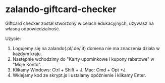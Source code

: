 # zalando-giftcard-checker
Giftcard checker został stworzony w celach edukacyjnych, używasz na własną odpowiedzialność.


Użycie:
1. Logujemy się na zalando(.pl/.de/.it) domena nie ma znaczenia działa w każdym kraju.
2. Następnie wchodzimy do "Karty upominkowe i kupony rabatowe" w "Moje Konto".
3. Klikamy Windows: Ctrl + Shift + J. Mac: Cmd + Opt +J.
4. Wklejamy kod ze skrypt.js i ustalamy opóźnienie i klikamy Enter.

